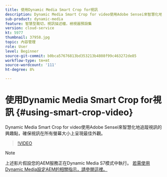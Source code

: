 ```yaml
---
title: 使用Dynamic Media Smart Crop for視訊
description: Dynamic Media Smart Crop for video使用Adobe Sensei來智慧化地追蹤視訊的興趣點，確保視訊在所有螢幕大小上呈現最佳外觀。
sub-product: dynamic-media
feature: 智慧型裁切，視訊描述檔，檢視器預設集
version: cloud-service
kt: 5977
thumbnail: 37958.jpg
topic: 內容管理
role: User
level: Beginner
source-git-commit: b0bca57676813bd353213b4808f99c463272de85
workflow-type: tm+mt
source-wordcount: '111'
ht-degree: 8%

---
```



# 使用Dynamic Media Smart Crop for視訊 {#using-smart-crop-video}

Dynamic Media Smart Crop for video使用Adobe Sensei來智慧化地追蹤視訊的興趣點，確保視訊在所有螢幕大小上呈現最佳外觀。

>[!VIDEO](https://video.tv.adobe.com/v/37958/?quality=12)

>[!NOTE]
>
>上述影片假設您的AEM服務正在Dynamic Media S7模式中執行。 [若需使用Dynamic Media設定AEM的相關指示，請參閱這裡。](https://docs.adobe.com/content/help/zh-Hant/experience-manager-cloud-service/assets/dynamicmedia/config-dm.html)

